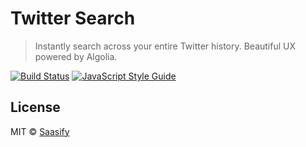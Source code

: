 # Twitter Search

> Instantly search across your entire Twitter history. Beautiful UX powered by Algolia.

[![Build Status](https://travis-ci.com/saasify-sh/twitter-search.svg?branch=master)](https://travis-ci.com/saasify-sh/twitter-search) [![JavaScript Style Guide](https://img.shields.io/badge/code_style-standard-brightgreen.svg)](https://standardjs.com)

## License

MIT © [Saasify](https://saasify.sh)
